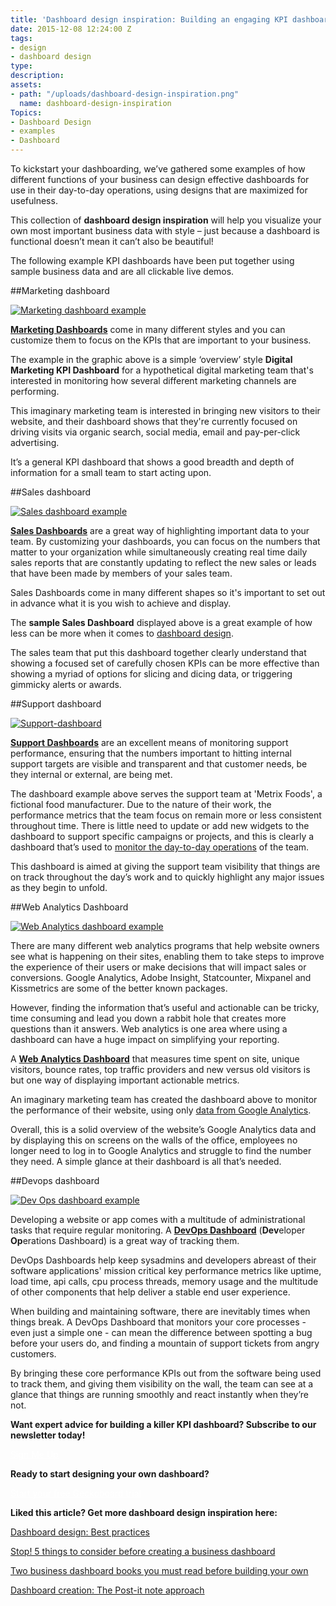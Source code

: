 ```yaml
---
title: 'Dashboard design inspiration: Building an engaging KPI dashboard'
date: 2015-12-08 12:24:00 Z
tags:
- design
- dashboard design
type: 
description: 
assets:
- path: "/uploads/dashboard-design-inspiration.png"
  name: dashboard-design-inspiration
Topics:
- Dashboard Design
- examples
- Dashboard
---
```


To kickstart your dashboarding, we’ve gathered some examples of how different functions of your business can design effective dashboards for use in their day-to-day operations, using designs that are maximized for usefulness. 

This collection of **dashboard design inspiration** will help you visualize your own most important business data with style – just because a dashboard is functional doesn’t mean it can’t also be beautiful!

The following example KPI dashboards have been put together using sample business data and are all clickable live demos.


##Marketing dashboard

[![Marketing dashboard example](/uploads/marketing-dashboard-lg-1114-1.png)](https://demo.geckoboard.com/dashboards/2A87FA7656868037)

**[Marketing Dashboards](https://www.geckoboard.com/learn/dashboard-examples/marketing-dashboard-example/)** come in many different styles and you can customize them to focus on the KPIs that are important to your business. 

The example in the graphic above is a simple ‘overview’ style **Digital Marketing KPI Dashboard** for a hypothetical digital marketing team that's interested in monitoring how several different marketing channels are performing.

This imaginary marketing team is interested in bringing new visitors to their website, and their dashboard shows that they're currently focused on driving visits via organic search, social media, email and pay-per-click advertising. 

It’s a general KPI dashboard that shows a good breadth and depth of information for a small team to start acting upon.


##Sales dashboard

[![Sales dashboard example](/uploads/sales-dashboard-example.png)](https://demo.geckoboard.com/dashboards/D2CB081516A3909E)

**[Sales Dashboards](https://www.geckoboard.com/learn/dashboard-examples/sales-dashboard-example/)** are a great way of highlighting important data to your team. By customizing your dashboards, you can focus on the numbers that matter to your organization while simultaneously creating real time daily sales reports that are constantly updating to reflect the new sales or leads that have been made by members of your sales team.

Sales Dashboards come in many different shapes so it's important to set out in advance what it is you wish to achieve and display. 

The **sample Sales Dashboard** displayed above is a great example of how less can be more when it comes to [dashboard design](/blog/dashboard-design-best-practices/). 

The sales team that put this dashboard together clearly understand that showing a focused set of carefully chosen KPIs can be more effective than showing a myriad of options for slicing and dicing data, or triggering gimmicky alerts or awards.


##Support dashboard

[![Support-dashboard](/uploads/support-dashboard-example.png)](https://demo.geckoboard.com/dashboards/03CF7FF63ED2B885)

**[Support Dashboards](https://www.geckoboard.com/learn/dashboard-examples/support-dashboard-example/)** are an excellent means of monitoring support performance, ensuring that the numbers important to hitting internal support targets are visible and transparent and that customer needs, be they internal or external, are being met. 

The dashboard example above serves the support team at 'Metrix Foods', a fictional food manufacturer. Due to the nature of their work, the performance metrics that the team focus on remain more or less consistent throughout time. There is little need to update or add new widgets to the dashboard to support specific campaigns or projects, and this is clearly a dashboard that’s used to [monitor the day-to-day operations](/product/monitor) of the team. 

This dashboard is aimed at giving the support team visibility that things are on track throughout the day’s work and to quickly highlight any major issues as they begin to unfold. 


##Web Analytics Dashboard

[![Web Analytics dashboard example](/uploads/web-analytics-dashboard-example.png)](https://demo.geckoboard.com/dashboards/E751EDB2925D6C09 "Web Analytics dashboard example")

There are many different web analytics programs that help website owners see what is happening on their sites, enabling them to take steps to improve the experience of their users or make decisions that will impact sales or conversions. Google Analytics, Adobe Insight, Statcounter, Mixpanel and Kissmetrics are some of the better known packages.

However, finding the information that’s useful and actionable can be tricky, time consuming and lead you down a rabbit hole that creates more questions than it answers. Web analytics is one area where using a dashboard can have a huge impact on simplifying your reporting. 

A **[Web Analytics Dashboard](https://www.geckoboard.com/learn/dashboard-examples/web-analytics-dashboard-example/)** that measures time spent on site, unique visitors, bounce rates, top traffic providers and new versus old visitors is but one way of displaying important actionable metrics. 

An imaginary marketing team has created the dashboard above to monitor the performance of their website, using only [data from Google Analytics](/integrations/google-analytics/).

Overall, this is a solid overview of the website’s Google Analytics data and by displaying this on screens on the walls of the office, employees no longer need to log in to Google Analytics and struggle to find the number they need. A simple glance at their dashboard is all that’s needed.


##Devops dashboard

[![Dev Ops dashboard example](/uploads/devops-example-dashboard.png)](https://demo.geckoboard.com/dashboards/926E71734A72FE52)

Developing a website or app comes with a multitude of administrational tasks that require regular monitoring. A **[DevOps Dashboard](https://www.geckoboard.com/learn/dashboard-examples/dev-ops-dashboard-example/)** (**Dev**eloper **Op**erations Dashboard) is a great way of tracking them.

DevOps Dashboards help keep sysadmins and developers abreast of their software applications' mission critical key performance metrics like uptime, load time, api calls, cpu process threads, memory usage and the multitude of other components that help deliver a stable end user experience.

When building and maintaining software, there are inevitably times when things break. A DevOps Dashboard that monitors your core processes - even just a simple one - can mean the difference between spotting a bug before your users do, and finding a mountain of support tickets from angry customers. 

By bringing these core performance KPIs out from the software being used to track them, and giving them visibility on the wall, the team can see at a glance that things are running smoothly and react instantly when they’re not.


**Want expert advice for building a killer KPI dashboard? Subscribe to our newsletter today!**
 
<a href="http://geckoboard.us1.list-manage.com/subscribe?u=f8c11c17753d5c653c8d22b3d&id=1d9b0f4b86" class="hero-container__btn" style="color:#fff;">Sign Me Up</a>

**Ready to start designing your own dashboard?**

<a href="https://www.geckoboard.com/try-geckoboard/" class="hero-container__btn" style="color:#fff;">Start your free Geckoboard trial</a>



**Liked this article? Get more dashboard design inspiration here:**

[Dashboard design: Best practices](https://www.geckoboard.com/blog/dashboard-design-best-practices/)

[Stop! 5 things to consider before creating a business dashboard
](https://www.geckoboard.com/blog/stop-5-things-to-consider-before-creating-a-business-dashboard/)

[Two business dashboard books you must read before building your own](https://www.geckoboard.com/blog/two-business-dashboard-books-you-must-read-before-building-your-own/)

[Dashboard creation: The Post-it note approach
](https://www.geckoboard.com/blog/dashboard-creation-the-post-it-note-approach/)
